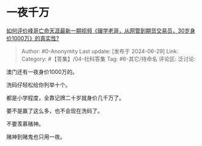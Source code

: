 # 一夜千万
[如何评价峰哥亡命天涯最新一期视频《辍学老哥，从网管到期货交易员，30岁身价1000万》的真实性?](https://www.zhihu.com/question/659355007/answer/3545630079)

> Author: #0-Anonymity
> Last update: [发布于 2024-06-29]
> Link:
> Category: #【答集】/04-社科答集 
> Tag: #6-其它/待命名 
> 评论区:
> 泛讨论:

澳门还有一夜身价1000万的。

洗码仔轻松给你列举十个。

都是小学程度，全靠记牌二十岁就身价几千万了。

要不是赢了这么多，也不会现在洗码了。

不要羡慕赌神。

赌神到赌鬼也只用一夜。

